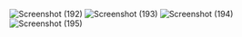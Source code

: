 ![Screenshot (192)](https://github.com/bhuvanesh0070/React-project/assets/125265783/73b2c3a5-9a3c-4a86-ab49-940bcc8655a5)
![Screenshot (193)](https://github.com/bhuvanesh0070/React-project/assets/125265783/161c5da0-be51-4557-b20d-54bd0dae37a6)
![Screenshot (194)](https://github.com/bhuvanesh0070/React-project/assets/125265783/d25b43b0-8628-446f-988d-1e572ed71250)
![Screenshot (195)](https://github.com/bhuvanesh0070/React-project/assets/125265783/e66cf0e3-8672-47c2-884d-f9594c7a777b)
